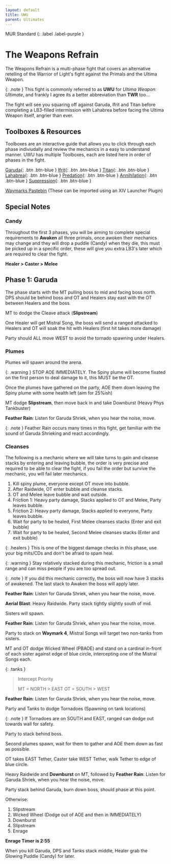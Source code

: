 ```yaml
---
layout: default
title: UWU
parent: Ultimates
---
```


MUR Standard 
{: .label .label-purple }

# The Weapons Refrain

The Weapons Refrain is a multi-phase fight that covers an alternative retelling of the Warrior of Light's fight against the Primals and the Ultima Weapon.

{: .note }
This fight is commonly referred to as **UWU** for *Ultima Weapon: Ultimate*, and frankly I agree its a better abbreviation than **TWR** too...

The fight will see you squaring off against Garuda, Ifrit and Titan before completing a LB3-filled intermission with Lahabrea before facing the Ultima Weapon itself, angrier than ever.

## Toolboxes & Resources

Toolboxes are an interactive guide that allows you to click through each phase indiviudally and review the mechanics in a easy to understand manner.
UWU has multiple Toolboxes, each are listed here in order of phases in the fight.

[Garuda](https://ff14.toolboxgaming.space/?id=882261013862561&preview=1){: .btn .btn-blue }
[Ifrit](https://ff14.toolboxgaming.space/?id=562530446784261&preview=1){: .btn .btn-blue }
[Titan](https://ff14.toolboxgaming.space/?id=982261963862561&preview=1){: .btn .btn-blue }
[Lahabrea](https://ff14.toolboxgaming.space/?id=430631425646261&preview=1){: .btn .btn-blue }
[Predation](https://ff14.toolboxgaming.space/?id=530635345646261&preview=1){: .btn .btn-blue }
[Annihilation](https://ff14.toolboxgaming.space/?id=930637786646261&preview=1){: .btn .btn-blue }
[Suppression](https://ff14.toolboxgaming.space/?id=192261294862561&preview=1){: .btn .btn-blue }

[Waymarks Pastebin](https://pastebin.com/KvHDCE6e) (These can be imported using an XIV Launcher Plugin)

## Special Notes

### Candy
Throughout the first 3 phases, you will be aiming to complete special requirements to **Awaken** all three primals, once awoken their mechanics may change and they will drop a puddle (Candy) when they die, this must be picked up in a specific order, these will give you extra LB3's later which are required to clear the fight.

**Healer > Caster > Melee**

## Phase 1: Garuda

The phase starts with the MT pulling boss to mid and facing boss north. DPS should be behind boss and OT and Healers stay east with the OT between Healers and the boss. 

MT to dodge the Cleave attack (**Slipstream**)

One Healer will get Mistral Song, the boss will send a ranged attacked to Healers and OT will soak the hit with Healers (first hit takes more damage)

Party should ALL move WEST to avoid the tornado spawning under Healers.

### Plumes

Plumes will spawn around the arena. 

{: .warning } 
STOP AOE IMMEDIATELY. The Spiny plume will become fixated on the first person to deal damage to it, this MUST be the OT.

Once the plumes have gathered on the party, AOE them down leaving the Spiny plume with some health left (aim for 25%ish)

MT dodge **Slipstream**, then move back in and take Downburst (Heavy Phys Tankbuster)

**Feather Rain**: Listen for Garuda Shriek, when you hear the noise, move.

{: .note }
Feather Rain occurs many times in this fight, get familiar with the sound of Garuda Shrieking and react accordingly.

### Cleanses
The following is a mechanic where we will take turns to gain and cleanse stacks by entering and leaving bubble, the order is very precise and required to be able to clear the fight, if you fail the order but survive the mechanic, you will fail later mechanics.

1. Kill spiny plume, everyone except OT move into bubble.
2. After Raidwide, OT enter bubble and cleanse stacks.
3. OT and Melee leave bubble and wait outside.
4. Friction 1: Heavy party damage, Stacks applied to OT and Melee, Party leaves bubble.
5. Friction 2: Heavy party damage, Stacks applied to everyone, Party leaves bubble.
6. Wait for party to be healed, First Melee cleanses stacks (Enter and exit bubble)
7. Wait for party to be healed, Second Melee cleanses stacks (Enter and exit bubble)

{: .healers } 
This is one of the biggest damage checks in this phase, use your big mits/CDs and don't be afraid to spam heal.

{: .warning }
Stay relatively stacked during this mechanic, friction is a small range and can miss people if you are too spread out.

{: .note }
If you did this mechanic correctly, the boss will now have 3 stacks of awakened. The last stack to Awaken the boss will apply later.

**Feather Rain**: Listen for Garuda Shriek, when you hear the noise, move.

**Aerial Blast**: Heavy Raidwide. Party stack tightly slightly south of mid.

Sisters will spawn.

**Feather Rain**: Listen for Garuda Shriek, when you hear the noise, move.

Party to stack on **Waymark 4**, Mistral Songs will target two non-tanks from sisters.

MT and OT dodge Wicked Wheel (PBAOE) and stand on a cardinal in-front of each sister against edge of blue circle, intercepting one of the Mistral Songs each.

{: .tanks }
> Intercept Priority
> 
> MT = NORTH > EAST
> OT = SOUTH > WEST

**Feather Rain**: Listen for Garuda Shriek, when you hear the noise, move.

Party and Tanks to dodge Tornadoes (Spawning on tank locations)

{: .note }
If Tornadoes are on SOUTH and EAST, ranged can dodge out towards wall for safety.

Party to stack behind boss.

Second plumes spawn, wait for them to gather and AOE them down as fast as possible.

OT takes EAST Tether, Caster take WEST Tether, walk Tether to edge of blue circle.

Heavy Raidwide and **Downburst** on MT, followed by **Feather Rain**: Listen for Garuda Shriek, when you hear the noise, move.

Party stack behind Garuda, burn down boss, should phase at this point.

Otherwise: 
1. Slipstream
2. Wicked Wheel (Dodge out of AOE and then in IMMEDIATELY)
3. Downburst
4. Slipstream
5. Enrage

**Enrage Timer is 2:55**

When you kill Garuda, DPS and Tanks stack middle, Healer grab the Glowing Puddle (Candy) for later.